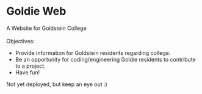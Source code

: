 # Goldie Web

A Website for Goldstein College
<br>
<br>
Objectives:
- Provide information for Goldstein residents regarding college.
- Be an opportunity for coding/engineering Goldie residents to contribute to a project.
- Have fun!

Not yet deployed, but keep an eye out :)